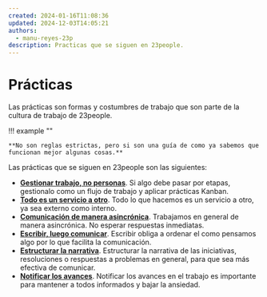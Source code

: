 ```yaml
---
created: 2024-01-16T11:08:36
updated: 2024-12-03T14:05:21
authors:
  - manu-reyes-23p
description: Practicas que se siguen en 23people.
---
```


# Prácticas

Las prácticas son formas y costumbres de trabajo que son parte de la cultura de trabajo de 23people.

!!! example ""

    **No son reglas estrictas, pero si son una guía de como ya sabemos que funcionan mejor algunas cosas.**

Las prácticas que se siguen en 23people son las siguientes:

- [**Gestionar trabajo, no personas**](./manage-work-not-people.md). Si algo debe pasar por etapas, gestionalo como un flujo de trabajo y aplicar prácticas Kanban.
- [**Todo es un servicio a otro**](./everything-is-a-service.md). Todo lo que hacemos es un servicio a otro, ya sea externo como interno.
- [**Comunicación de manera asincrónica**](./asynchronous-communication.md). Trabajamos en general de manera asincrónica. No esperar respuestas inmediatas.
- [**Escribir, luego comunicar**](./write-then-communicate.md). Escribir obliga a ordenar el como pensamos algo por lo que facilita la comunicación.
- [**Estructurar la narrativa**](./structure-the-narrative.md). Estructurar la narrativa de las iniciativas, resoluciones o respuestas a problemas en general, para que sea más efectiva de comunicar.
- [**Notificar los avances**](./notify-progress.md). Notificar los avances en el trabajo es importante para mantener a todos informados y bajar la ansiedad.
